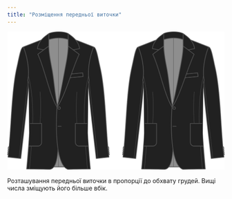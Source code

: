 ```yaml
---
title: "Розміщення передньої виточки"
---
```


![Розміщення передньої виточки](frontdartplacement.svg)

Розташування передньої виточки в пропорції до обхвату грудей. Вищі числа зміщують його більше вбік.




